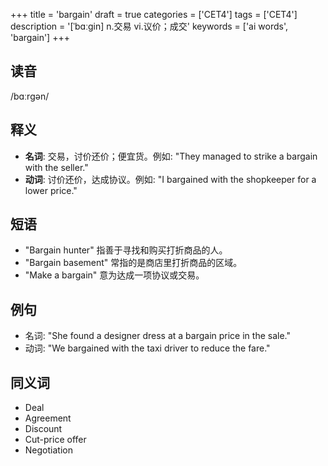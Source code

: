 +++
title = 'bargain'
draft = true
categories = ['CET4']
tags = ['CET4']
description = '[ˈbɑːgin] n.交易 vi.议价；成交'
keywords = ['ai words', 'bargain']
+++

## 读音
/bɑːrɡən/

## 释义
- **名词**: 交易，讨价还价；便宜货。例如: "They managed to strike a bargain with the seller."
- **动词**: 讨价还价，达成协议。例如: "I bargained with the shopkeeper for a lower price."

## 短语
- "Bargain hunter" 指善于寻找和购买打折商品的人。
- "Bargain basement" 常指的是商店里打折商品的区域。
- "Make a bargain" 意为达成一项协议或交易。

## 例句
- 名词: "She found a designer dress at a bargain price in the sale."
- 动词: "We bargained with the taxi driver to reduce the fare."

## 同义词
- Deal
- Agreement
- Discount
- Cut-price offer
- Negotiation
